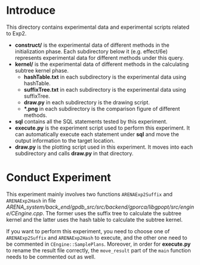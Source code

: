 # Introduce
This directory contains experimental data and experimental scripts related to Exp2.

- **construct/** is the experimental data of different methods in the initialization phase. Each subdirectory below it (e.g. effect/6e) represents experimental data for different methods under this query.
- **kernel/** is the experimental data of different methods in the calculating subtree kernel phase.
    - **hashTable.txt** in each subdirectory is the experimental data using hashTable.
    - **suffixTree.txt** in each subdirectory is the experimental data using suffixTree.
    - **draw.py** in each subdirectory is the drawing script.
    - **\*.png** in each subdirectory is the comparison figure of different methods.
- **sql** contains all the SQL statements tested by this experiment.
- **execute.py** is the experiment script used to perform this experiment. It can automatically execute each statement under **sql** and move the output information to the target location.
- **draw.py** is the plotting script used in this experiment. It moves into each subdirectory and calls **draw.py** in that directory.

# Conduct Experiment
This experiment mainly involves two functions `ARENAExp2Suffix` and `ARENAExp2Hash` in file *ARENA_system/back_end/gpdb_src/src/backend/gporca/libgpopt/src/engine/CEngine.cpp*. The former uses the suffix tree to calculate the subtree kernel and the latter uses the hash table to calculate the subtree kernel.

If you want to perform this experiment, you need to choose one of `ARENAExp2Suffix` and `ARENAExp2Hash` to execute, and the other one need to be commented in `CEngine::SamplePlans`. Moreover, in order for **execute.py** to rename the result file correctly, the `move_result` part of the `main` function needs to be commented out as well.